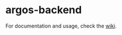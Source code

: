 # argos-backend

For documentation and usage, check the [wiki](https://github.com/daniel-mader/argos-delivery/wiki).
